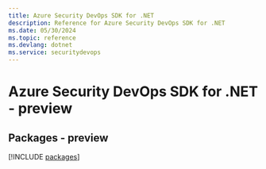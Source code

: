 ```yaml
---
title: Azure Security DevOps SDK for .NET
description: Reference for Azure Security DevOps SDK for .NET
ms.date: 05/30/2024
ms.topic: reference
ms.devlang: dotnet
ms.service: securitydevops
---
```

# Azure Security DevOps SDK for .NET - preview
## Packages - preview
[!INCLUDE [packages](security-devops-index.md)]
